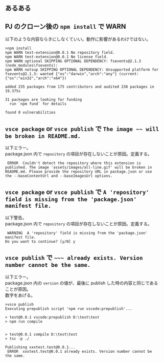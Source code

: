 ## あるある

## PJ のクローン後の `npm install` で WARN  

以下のような内容ならきにしなくていい。動作に影響があるわけではない。

```
>npm install
npm WARN test-extension@0.0.1 No repository field.
npm WARN test-extension@0.0.1 No license field.
npm WARN optional SKIPPING OPTIONAL DEPENDENCY: fsevents@2.1.3 (node_modules\fsevents):
npm WARN notsup SKIPPING OPTIONAL DEPENDENCY: Unsupported platform for fsevents@2.1.3: wanted {"os":"darwin","arch":"any"} (current: {"os":"win32","arch":"x64"})

added 235 packages from 175 contributors and audited 238 packages in 19.375s

31 packages are looking for funding
  run `npm fund` for details

found 0 vulnerabilities

```

## `vsce package` or `vsce publish` で  `The image ~~ will be broken in README.md.`

以下エラー。  
package.json 内で `repository` の項目が存在しないことが原因。定義する。  

```
 ERROR  Couldn't detect the repository where this extension is published. The image 'assets/images/all-line.gif' will be broken in README.md. Please provide the repository URL in package.json or use the --baseContentUrl and --baseImagesUrl options.
```

## `vsce package` or `vsce publish` で `A 'repository' field is missing from the 'package.json' manifest file.`

以下警告。  
package.json 内で `repository` の項目が存在しないことが原因。定義する。  

```
 WARNING  A 'repository' field is missing from the 'package.json' manifest file.
Do you want to continue? [y/N] y
```

## `vsce publish` で `~~~ already exists. Version number cannot be the same.`

以下エラー。  
package.json 内の `version` の値が、最後に publish した時の内容と同じであることが原因。  
数字をあげる。  

```
>vsce publish
Executing prepublish script 'npm run vscode:prepublish'...

> test@0.0.1 vscode:prepublish D:\test\test
> npm run compile


> test@0.0.1 compile D:\test\test
> tsc -p ./

Publishing xxxtest.test@0.0.1...
 ERROR  xxxtest.test@0.0.1 already exists. Version number cannot be the same.
```
